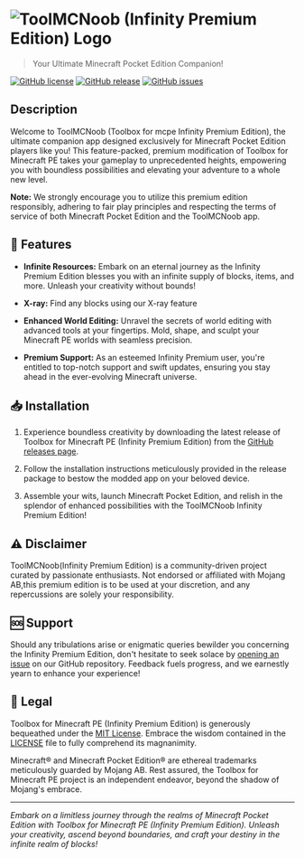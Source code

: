 # ![ToolMCNoob (Infinity Premium Edition) Logo](https://github.com/gigwanoobstudios/ToolMCNoob/Gigwa_logo.png)

> Your Ultimate Minecraft Pocket Edition Companion!

[![GitHub license](https://img.shields.io/github/license/gigwanoobstudios/ToolMCNoob/)](https://github.com/gigwanoobstudios/ToolMCNoob//blob/main/LICENSE)
[![GitHub release](https://img.shields.io/github/release/gigwanoobstudios/ToolMCNoob/.svg)](https://github.com/gigwanoobstudios/ToolMCNoob//releases)
[![GitHub issues](https://img.shields.io/github/issues/gigwanoobstudios/ToolMCNoob/)](https://github.com/gigwanoobstudios/ToolMCNoob//issues)

## Description

Welcome to ToolMCNoob (Toolbox for mcpe Infinity Premium Edition), the ultimate companion app designed exclusively for Minecraft Pocket Edition players like you! This feature-packed, premium modification of Toolbox for Minecraft PE takes your gameplay to unprecedented heights, empowering you with boundless possibilities and elevating your adventure to a whole new level.

**Note:** We strongly encourage you to utilize this premium edition responsibly, adhering to fair play principles and respecting the terms of service of both Minecraft Pocket Edition and the ToolMCNoob app.

## 🚀 Features

- **Infinite Resources:** Embark on an eternal journey as the Infinity Premium Edition blesses you with an infinite supply of blocks, items, and more. Unleash your creativity without bounds!

- **X-ray:** Find any blocks using our X-ray feature

- **Enhanced World Editing:** Unravel the secrets of world editing with advanced tools at your fingertips. Mold, shape, and sculpt your Minecraft PE worlds with seamless precision.

- **Premium Support:** As an esteemed Infinity Premium user, you're entitled to top-notch support and swift updates, ensuring you stay ahead in the ever-evolving Minecraft universe.

## 📥 Installation

1. Experience boundless creativity by downloading the latest release of Toolbox for Minecraft PE (Infinity Premium Edition) from the [GitHub releases page](https://github.com/gigwanoobstudios/ToolMCNoob//releases).

2. Follow the installation instructions meticulously provided in the release package to bestow the modded app on your beloved device.

3. Assemble your wits, launch Minecraft Pocket Edition, and relish in the splendor of enhanced possibilities with the ToolMCNoob Infinity Premium Edition!

## ⚠️ Disclaimer

ToolMCNoob(Infinity Premium Edition) is a community-driven project curated by passionate enthusiasts. Not endorsed or affiliated with Mojang AB,this premium edition is to be used at your discretion, and any repercussions are solely your responsibility.

## 🆘 Support

Should any tribulations arise or enigmatic queries bewilder you concerning the Infinity Premium Edition, don't hesitate to seek solace by [opening an issue](https://github.com/gigwanoobstudios/ToolMCNoob//issues) on our GitHub repository. Feedback fuels progress, and we earnestly yearn to enhance your experience!

## 📜 Legal

Toolbox for Minecraft PE (Infinity Premium Edition) is generously bequeathed under the [MIT License](https://opensource.org/licenses/MIT). Embrace the wisdom contained in the [LICENSE](https://github.com/gigwanoobstudios/ToolMCNoob//blob/main/LICENSE) file to fully comprehend its magnanimity.

Minecraft® and Minecraft Pocket Edition® are ethereal trademarks meticulously guarded by Mojang AB. Rest assured, the Toolbox for Minecraft PE project is an independent endeavor, beyond the shadow of Mojang's embrace.

---

_Embark on a limitless journey through the realms of Minecraft Pocket Edition with Toolbox for Minecraft PE (Infinity Premium Edition). Unleash your creativity, ascend beyond boundaries, and craft your destiny in the infinite realm of blocks!_
